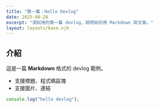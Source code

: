 ```yaml
---
title: "第一篇：Hello Devlog"
date: 2025-08-28
excerpt: "測試用的第一篇 devlog，說明如何用 Markdown 寫文章。"
layout: layouts/base.njk
---
```


## 介紹

這是一篇 **Markdown** 格式的 devlog 範例。

- 支援標題、程式碼區塊
- 支援圖片、連結

```js
console.log("hello devlog");
